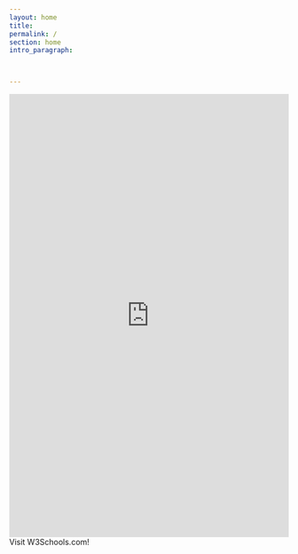 ```yaml
---
layout: home
title: 
permalink: /
section: home
intro_paragraph: 



---
```


<div><iframe frameborder="0" width="100%" height="800" src="https://pt.surveymonkey.com/r/9K8TKVV"></iframe></div>
<a src="https://pt.surveymonkey.com/r/9K8TKVV">Visit W3Schools.com!</a>
